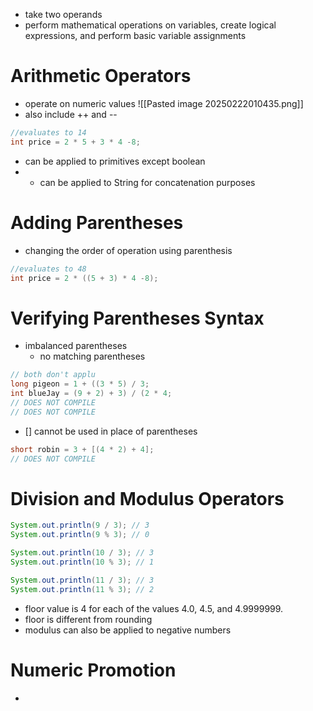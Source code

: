 - take two operands 
- perform mathematical operations on variables, create logical expressions, and perform basic variable assignments

# Arithmetic Operators
- operate on numeric values 
![[Pasted image 20250222010435.png]]
- also include ++ and -- 
```java
//evaluates to 14
int price = 2 * 5 + 3 * 4 -­8;
```
- can be applied to primitives except boolean 
- + can be applied to String for concatenation purposes 

# Adding Parentheses
- changing the order of operation using parenthesis
```java
//evaluates to 48
int price = 2 * ((5 + 3) * 4 -­8);
```
# Verifying Parentheses Syntax 
- imbalanced parentheses 
	- no matching parentheses 
```java
// both don't applu
long pigeon = 1 + ((3 * 5) / 3;
int blueJay = (9 + 2) + 3) / (2 * 4;
// DOES NOT COMPILE
// DOES NOT COMPILE
```

- [] cannot be used in place of parentheses
```java
short robin = 3 + [(4 * 2) + 4];
// DOES NOT COMPILE
```

# Division and Modulus Operators

```java
System.out.println(9 / 3); // 3
System.out.println(9 % 3); // 0

System.out.println(10 / 3); // 3
System.out.println(10 % 3); // 1

System.out.println(11 / 3); // 3
System.out.println(11 % 3); // 2

```
- floor value is 4 for each of the values 4.0, 4.5, and 4.9999999.
- floor is different from rounding 
- modulus can also be applied to negative numbers 

# Numeric Promotion
- 